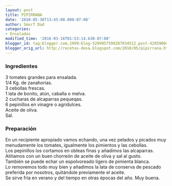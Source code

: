 ```yaml
---
layout: post
title: PIPIRRANA
date: '2010-05-30T13:45:00.000-07:00'
author: Smurf Dad
categories:
- Ensaladas
modified_time: '2016-03-16T01:53:14.630-07:00'
blogger_id: tag:blogger.com,1999:blog-5299957599287034512.post-4295900477578638901
blogger_orig_url: http://recetas-desa.blogspot.com/2010/05/pipirrana.html
---
```


<h3>Ingredientes</h3>3 tomates grandes para ensalada.<br />1/4 Kg. de zanahorias.<br />3 cebollas frescas.<br />1 lata de bonito, atún, caballa o melva.<br />2 cucharas de alcaparras pequeqas.<br />6 pepinillos en vinagre o agridulces.<br />Aceite de oliva.<br />Sal.<br /><h3>Preparación</h3>En un recipiente apropiado vamos echando, una vez pelados y picados muy menudamente los tomates, igualmente los pimientos y las cebollas.<br />Los pepinillos los cortamos en obleas finas y añadimos las alcaparras.<br />Aliñamos con un buen chorreón de aceite de oliva y sal al gusto.<br />También se puede echar un espolvoreado ligero de pimienta blanca.<br />Lo removemos todo muy bien y añadimos la lata de conserva de pescado preferida por nosotros, quitándole previamente el aceite.<br />Se sirve fría en verano y del tiempo en otras épocas del año. Muy buena.